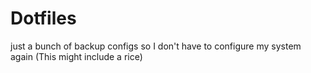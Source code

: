 # Dotfiles
just a bunch of backup configs so I don't have to configure my system again (This might include a rice)
